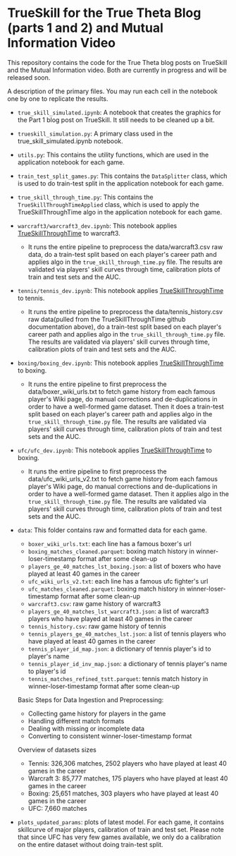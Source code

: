 # TrueSkill for the True Theta Blog (parts 1 and 2) and Mutual Information Video

This repository contains the code for the True Theta blog posts on TrueSkill and the Mutual Information video. Both are
currently in progress and will be released soon.

A description of the primary files. You may run each cell in the notebook one by one to replicate the results.

- `true_skill_simulated.ipynb`: A notebook that creates the graphics for the Part 1 blog post on TrueSkill. It still needs to be cleaned up a bit.
- `trueskill_simulation.py`: A primary class used in the true_skill_simulated.ipynb notebook.
- `utils.py`: This contains the utility functions, which are used in the application notebook for each game.
- `train_test_split_games.py`: This contains the `DataSplitter` class, which is used to do train-test split in the application notebook for each game.
- `true_skill_through_time.py`: This contains the `TrueSkillThroughTimeApplied` class, which is used to apply the TrueSkillThroughTime algo in the application notebook for each game.

- `warcraft3/warcraft3_dev.ipynb`: This notebook applies [TrueSkillThroughTime](https://github.com/glandfried/TrueSkillThroughTime.py) to warcraft3.
  - It runs the entire pipeline to preprocess the data/warcraft3.csv raw data, do a train-test split based on each player's career path and applies algo in the `true_skill_through_time.py` file. The results are validated via players' skill curves through time, calibration plots of train and test sets and the AUC.

- `tennis/tennis_dev.ipynb`: This notebook applies [TrueSkillThroughTime](https://github.com/glandfried/TrueSkillThroughTime.py) to tennis.
  - It runs the entire pipeline to preprocess the data/tennis_history.csv raw data(pulled from the TrueSkillThroughTime github documentation above), do a train-test split based on each player's career path and applies algo in the `true_skill_through_time.py` file. The results are validated via players' skill curves through time, calibration plots of train and test sets and the AUC.

- `boxing/boxing_dev.ipynb`: This notebook applies [TrueSkillThroughTime](https://github.com/glandfried/TrueSkillThroughTime.py) to boxing.
  - It runs the entire pipeline to first preprocess the data/boxer_wiki_urls.txt to fetch game history from each famous player's Wiki page, do manual corrections and de-duplications in order to have a well-formed game dataset. Then it does a train-test split based on each player's career path and applies algo in the `true_skill_through_time.py` file. The results are validated via players' skill curves through time, calibration plots of train and test sets and the AUC.

- `ufc/ufc_dev.ipynb`: This notebook applies [TrueSkillThroughTime](https://github.com/glandfried/TrueSkillThroughTime.py) to boxing.
  - It runs the entire pipeline to first preprocess the data/ufc_wiki_urls_v2.txt to fetch game history from each famous player's Wiki page, do manual corrections and de-duplications in order to have a well-formed game dataset. Then it applies algo in the `true_skill_through_time.py` file. The results are validated via players' skill curves through time, calibration plots of train and test sets and the AUC.

- `data`: This folder contains raw and formatted data for each game.
  - `boxer_wiki_urls.txt`: each line has a famous boxer's url
  - `boxing_matches_cleaned.parquet`: boxing match history in winner-loser-timestamp format after some clean-up
  - `players_ge_40_matches_lst_boxing.json`: a list of boxers who have played at least 40 games in the career
  - `ufc_wiki_urls_v2.txt`: each line has a famous ufc fighter's url
  - `ufc_matches_cleaned.parquet`: boxing match history in winner-loser-timestamp format after some clean-up
  - `warcraft3.csv`: raw game history of warcraft3
  - `players_ge_40_matches_lst_warcraft3.json`: a list of warcraft3 players who have played at least 40 games in the career
  - `tennis_history.csv`: raw game history of tennis
  - `tennis_players_ge_40_matches_lst.json`: a list of tennis players who have played at least 40 games in the career
  - `tennis_player_id_map.json`: a dictionary of tennis player's id to player's name
  - `tennis_player_id_inv_map.json`: a dictionary of tennis player's name to player's id
  - `tennis_matches_refined_tstt.parquet`: tennis match history in winner-loser-timestamp format after some clean-up

  Basic Steps for Data Ingestion and Preprocessing:
  - Collecting game history for players in the game
  - Handling different match formats
  - Dealing with missing or incomplete data
  - Converting to consistent winner-loser-timestamp format

  Overview of datasets sizes
  - Tennis: 326,306 matches, 2502 players who have played at least 40 games in the career
  - Warcraft 3: 85,777 matches, 175 players who have played at least 40 games in the career
  - Boxing: 25,651 matches, 303 players who have played at least 40 games in the career
  - UFC: 7,660 matches

- `plots_updated_params`: plots of latest model. For each game, it contains skillcurve of major players, calibration of train and test set. Please note that since UFC has very few games available, we only do a calibration on the entire dataset without doing train-test split.
